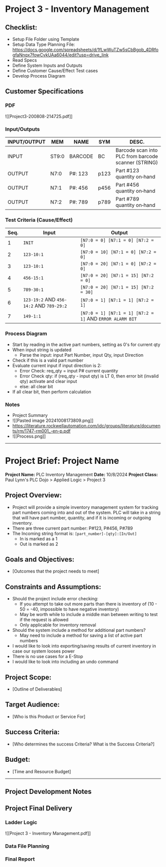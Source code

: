 # Project 3 - Inventory Management
## Checklist:
- Setup File Folder using Template
- Setup Data Type Planning File: https://docs.google.com/spreadsheets/d/1fLwWuTZw5sCbBgob_4DRfogfaNnqx7fowCvkUAa6044/edit?usp=drive_link
- Read Specs
- Define System Inputs and Outputs
- Define Customer Cause/Effect Test cases
- Develop Process Diagram
## Customer Specifications
### PDF
![[Project3-200808-214725.pdf]]
### Input/Outputs

| INPUT/OUTPUT | MEM   | NAME    | SYM  | DESC.                                               |
| ------------ | ----- | ------- | ---- | --------------------------------------------------- |
| INPUT        | ST9:0 | BARCODE | BC   | Barcode scan into PLC from barcode scanner (STRING) |
| OUTPUT       | N7:0  | P#: 123 | p123 | Part #123 quantity on‐hand                          |
| OUTPUT       | N7:1  | P#: 456 | p456 | Part #456 quantity on‐hand                          |
| OUTPUT       | N7:2  | P#: 789 | p789 | Part #789 quantity on‐hand                          |
### Test Criteria (Cause/Effect)

| Seq. | Input                                    | Output                                                   |
| ---- | ---------------------------------------- | -------------------------------------------------------- |
| 1    | `INIT`                                   | `[N7:0 = 0] [N7:1 = 0] [N7:2 = 0]`                       |
| 2    | `123-10:1`                               | `[N7:0 = 10] [N7:1 = 0] [N7:2 = 0]`                      |
| 3    | `123-10:1`                               | `[N7:0 = 20] [N7:1 = 0] [N7:2 = 0]`                      |
| 4    | `456‐15:1`                               | `[N7:0 = 20] [N7:1 = 15] [N7:2 = 0]`                     |
| 5    | `789‐30:1`                               | `[N7:0 = 20] [N7:1 = 15] [N7:2 = 30]`                    |
| 6    | `123‐19:2` AND `456‐14:2` AND `789‐29:2` | `[N7:0 = 1] [N7:1 = 1] [N7:2 = 1]`                       |
| 7    | `149‐1:1`                                | `[N7:0 = 1] [N7:1 = 1] [N7:2 = 1]` AND `ERROR ALARM BIT` |
### Process Diagram
- Start by reading in the active part numbers, setting as 0's for current qty
- When input string is updated
	- Parse the input: input Part Number, input Qty, input Direction
- Check if this is a valid part number
- Evaluate current input if input direction is 2:
	- Error Check: req_qty = input P# current quantity
	- Error Check qty: if (req_qty - input qty) is LT 0, then error bit (invalid qty) activate and clear input 
	- else: all clear bit 
- If all clear bit, then perform calculation
### Notes
- Project Summary
- ![[Pasted image 20241008173809.png]]
- https://literature.rockwellautomation.com/idc/groups/literature/documents/rm/1747-rm001_-en-p.pdf
- ![[Process.png]]
---
# Project Brief: Project Name
**Project Name:** PLC Inventory Management
**Date:** 10/8/2024
**Project Class:** Paul Lynn's PLC Dojo > Applied Logic > Project 3
## Project Overview:
- Project will provide a simple inventory management system for tracking part numbers coming into and out of the system. PLC will take in a string that will have part number, quantity, and if it is incoming or outgoing inventory. 
- There are three current part number: P#123, P#456, P#789
- The Incoming string format is: `[part_number]-[qty]:[In/Out]`
	- In is marked as a 1
	- Out is marked as 2
## Goals and Objectives:
- [Outcomes that the project needs to meet]
## Constraints and Assumptions:
- Should the project include error checking:
	- If you attempt to take out more parts than there is inventory of (10 - 50 = -40, impossible to have negative inventory)
	- May be worth while to include a middle man between writing to test if the request is allowed
	- Only applicable for inventory removal 
- Should the system include a method for additional part numbers?
	- May need to include a method for saving a list of active part numbers
- I would like to look into exporting/saving results of current inventory in case our system looses power 
- There is no use cases for a E-Stop
- I would like to look into including an undo command
## Project Scope:
- [Outline of Deliverables]
## Target Audience:
- [Who is this Product or Service For]
## Success Criteria:
- [Who determines the success Criteria? What is the Success Criteria?]
## Budget:
- [Time and Resource Budget]
---
## Project Development Notes
## Project Final Delivery
### Ladder Logic
![[Project 3 - Inventory Management.pdf]]
### Data File Planning
### Final Report